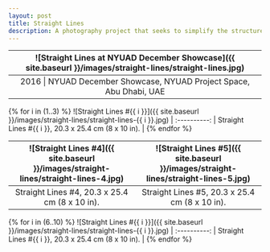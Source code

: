 ```yaml
---
layout: post
title: Straight Lines
description: A photography project that seeks to simplify the structures and lights at NYU Abu Dhabi.
---
```


![Straight Lines at NYUAD December Showcase]({{ site.baseurl }}/images/straight-lines/straight-lines.jpg) |
:----------: |
2016 \| NYUAD December Showcase, NYUAD Project Space, Abu Dhabi, UAE |

{% for i in (1..3) %}
![Straight Lines #{{ i }}]({{ site.baseurl }}/images/straight-lines/straight-lines-{{ i }}.jpg) |
:----------: |
Straight Lines #{{ i }}, 20.3 x 25.4 cm (8 x 10 in). |
{% endfor %}

![Straight Lines #4]({{ site.baseurl }}/images/straight-lines/straight-lines-4.jpg) | ![Straight Lines #5]({{ site.baseurl }}/images/straight-lines/straight-lines-5.jpg)
:----------: | :----------:
Straight Lines #4, 20.3 x 25.4 cm (8 x 10 in). | Straight Lines #5, 20.3 x 25.4 cm (8 x 10 in).


{% for i in (6..10) %}
![Straight Lines #{{ i }}]({{ site.baseurl }}/images/straight-lines/straight-lines-{{ i }}.jpg) |
:----------: |
Straight Lines #{{ i }}, 20.3 x 25.4 cm (8 x 10 in). |
{% endfor %}
